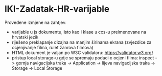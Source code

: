 # IKI-Zadatak-HR-varijable

Provedene izmjene na zahtjev:
- varijable u js dokumentu, isto kao i klase u ccs-u preimenovane na hrvatski jezik
- riješeno preklapanje dizajna na manjim širinama ekrana (zvjezdice za ocjenjivanje filma, rulet žanrova filmova)
- HTML dokument je valjan po W3C validatoru: https://validator.w3.org/
- pristup local storage-u gdje se spremaju podaci o ocjeni filma: inspect -> gornja navigacijska traka -> Application -> lijeva navigacijska traka -> Storage -> Local Storage
